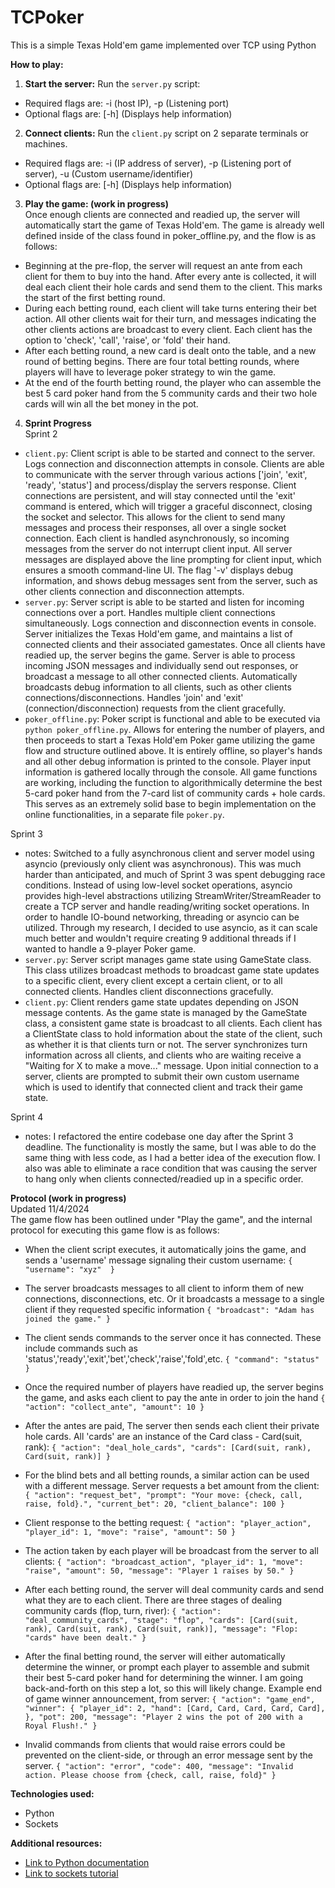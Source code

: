 # TCPoker

This is a simple Texas Hold'em game implemented over TCP using Python

**How to play:**
1. **Start the server:** Run the `server.py` script:
* Required flags are: -i (host IP), -p (Listening port)
* Optional flags are: [-h] (Displays help information)
2. **Connect clients:** Run the `client.py` script on 2 separate terminals or machines. 
* Required flags are: -i (IP address of server), -p (Listening port of server), -u (Custom username/identifier)
* Optional flags are: [-h] (Displays help information)
  
3. **Play the game: (work in progress)** \
   Once enough clients are connected and readied up, the server will automatically start the game of Texas Hold'em. The game is already well defined inside of the class found in poker_offline.py, and the flow is as follows: 
* Beginning at the pre-flop, the server will request an ante from each client for them to buy into the hand. After every ante is collected, it will deal each client their hole cards and send them to the client. This marks the start of the first betting round.
* During each betting round, each client will take turns entering their bet action. All other clients wait for their turn, and messages indicating the other clients actions are broadcast to every client. Each client has the option to 'check', 'call', 'raise', or 'fold' their hand.
* After each betting round, a new card is dealt onto the table, and a new round of betting begins. There are four total betting rounds, where players will have to leverage poker strategy to win the game.
* At the end of the fourth betting round, the player who can assemble the best 5 card poker hand from the 5 community cards and their two hole cards will win all the bet money in the pot.
4. **Sprint Progress** \
  Sprint 2
* `client.py`: Client script is able to be started and connect to the server. Logs connection and disconnection attempts in console. Clients are able to communicate with the server through various actions ['join', 'exit', 'ready', 'status'] and process/display the servers response. Client connections are persistent, and will stay connected until the 'exit' command is entered, which will trigger a graceful disconnect, closing the socket and selector. This allows for the client to send many messages and process their responses, all over a single socket connection. Each client is handled asynchronously, so incoming messages from the server do not interrupt client input. All server messages are displayed above the line prompting for client input, which ensures a smooth command-line UI. The flag '-v' displays debug information, and shows debug messages sent from the server, such as other clients connection and disconnection attempts. 
* `server.py`: Server script is able to be started and listen for incoming connections over a port. Handles multiple client connections simultaneously. Logs connection and disconnection events in console. Server initializes the Texas Hold'em game, and maintains a list of connected clients and their associated gamestates. Once all clients have readied up, the server begins the game. Server is able to process incoming JSON messages and individually send out responses, or broadcast a message to all other connected clients. Automatically broadcasts debug information to all clients, such as other clients connections/disconnections. Handles 'join' and 'exit' (connection/disconnection) requests from the client gracefully.
* `poker_offline.py`: Poker script is functional and able to be executed via `python poker_offline.py`. Allows for entering the number of players, and then proceeds to start a Texas Hold'em Poker game utilizing the game flow and structure outlined above. It is entirely offline, so player's hands and all other debug information is printed to the console. Player input information is gathered locally through the console. All game functions are working, including the function to algorithmically determine the best 5-card poker hand from the 7-card list of community cards + hole cards. This serves as an extremely solid base to begin implementation on the online functionalities, in a separate file `poker.py`.

Sprint 3 
* notes: Switched to a fully asynchronous client and server model using asyncio (previously only client was asynchronous). This was much harder than anticipated, and much of Sprint 3 was spent debugging race conditions. Instead of using low-level socket operations, asyncio provides high-level abstractions utilizing StreamWriter/StreamReader to create a TCP server and handle reading/writing socket operations. In order to handle IO-bound networking, threading or asyncio can be utilized. Through my research, I decided to use asyncio, as it can scale much better and wouldn't require creating 9 additional threads if I wanted to handle a 9-player Poker game. 
* `server.py`: Server script manages game state using GameState class. This class utilizes broadcast methods to broadcast game state updates to a specific client, every client except a certain client, or to all connected clients. Handles client disconnections gracefully.
* `client.py`: Client renders game state updates depending on JSON message contents. As the game state is managed by the GameState class, a consistent game state is broadcast to all clients. Each client has a ClientState class to hold information about the state of the client, such as whether it is that clients turn or not. The server synchronizes turn information across all clients, and clients who are waiting receive a "Waiting for X to make a move..." message. Upon initial connection to a server, clients are prompted to submit their own custom username which is used to identify that connected client and track their game state.

Sprint 4 
* notes: I refactored the entire codebase one day after the Sprint 3 deadline. The functionality is mostly the same, but I was able to do the same thing with less code, as I had a better idea of the execution flow. I also was able to eliminate a race condition that was causing the server to hang only when clients connected/readied up in a specific order. 
  
**Protocol (work in progress)** \
Updated 11/4/2024 \
The game flow has been outlined under "Play the game", and the internal protocol for executing this game flow is as follows:
* When the client script executes, it automatically joins the game, and sends a 'username' message signaling their custom username: ```{ 
                "username": "xyz" 
        }```
* The server broadcasts messages to all client to inform them of new connections, disconnections, etc. Or it broadcasts a message to a single client if they requested specific information ```{
                "broadcast": "Adam has joined the game."
        }```
* The client sends commands to the server once it has connected. These include commands such as 'status','ready','exit','bet','check','raise','fold',etc. ```{
                 "command": "status"
  }```
  
* Once the required number of players have readied up, the server begins the game, and asks each client to pay the ante in order to join the hand ```{
                "action": "collect_ante",
                "amount": 10
        }```
* After the antes are paid, The server then sends each client their private hole cards. All 'cards' are an instance of the Card class - Card(suit, rank): ```{
                "action": "deal_hole_cards",
                "cards": [Card(suit, rank), Card(suit, rank)]
        }```
* For the blind bets and all betting rounds, a similar action can be used with a different message. Server requests a bet amount from the client: ```{
                "action": "request_bet",
                "prompt": "Your move: {check, call, raise, fold}.",
                "current_bet": 20,
                "client_balance": 100
        }```
* Client response to the betting request: ```{
                "action": "player_action",
                "player_id": 1,
                "move": "raise",
                "amount": 50
        }```
* The action taken by each player will be broadcast from the server to all clients: ```{
                "action": "broadcast_action",
                "player_id": 1,
                "move": "raise",
                "amount": 50,
                "message": "Player 1 raises by 50."
        }```
* After each betting round, the server will deal community cards and send what they are to each client. There are three stages of dealing community cards (flop, turn, river): ```{
                "action": "deal_community_cards",
                "stage": "flop",
                "cards": [Card(suit, rank), Card(suit, rank), Card(suit, rank)],
                "message": "Flop: "cards" have been dealt."
        }```
* After the final betting round, the server will either automatically determine the winner, or prompt each player to assemble and submit their best 5-card poker hand for determining the winner. I am going back-and-forth on this step a lot, so this will likely change. Example end of game winner announcement, from server: ```{
                "action": "game_end",
                "winner": {
                        "player_id": 2,
                        "hand": [Card, Card, Card, Card, Card],
                },
                "pot": 200,
                "message": "Player 2 wins the pot of 200 with a Royal Flush!."
        }```
* Invalid commands from clients that would raise errors could be prevented on the client-side, or through an error message sent by the server. ```{
                "action": "error",
                "code": 400,
                "message": "Invalid action. Please choose from {check, call, raise, fold}"
        }```
                        
        
        
**Technologies used:**
* Python
* Sockets

**Additional resources:**
* [Link to Python documentation](https://docs.python.org/3/)
* [Link to sockets tutorial](https://docs.python.org/3/howto/sockets.html)
    
